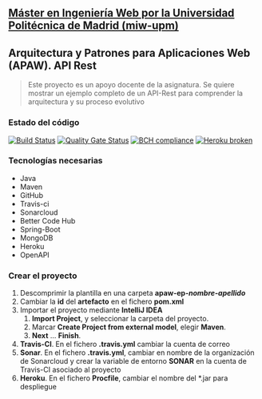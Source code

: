 ## [Máster en Ingeniería Web por la Universidad Politécnica de Madrid (miw-upm)](http://miw.etsisi.upm.es)
## Arquitectura y Patrones para Aplicaciones Web (APAW). API Rest
> Este proyecto es un apoyo docente de la asignatura. Se quiere mostrar un ejemplo completo de un API-Rest para comprender la arquitectura y su proceso evolutivo

### Estado del código
[![Build Status](https://travis-ci.org/pablo10pf/apaw-ep-pablo-perez.svg?branch=develop)](https://travis-ci.org/pablo10pf/apaw-ep-pablo-perez)
[![Quality Gate Status](https://sonarcloud.io/api/project_badges/measure?project=es.upm.miw%3Aapaw-ep-pablo-perez&metric=alert_status)](https://sonarcloud.io/dashboard?id=es.upm.miw%3Aapaw-ep-pablo-perez)
[![BCH compliance](https://bettercodehub.com/edge/badge/pablo10pf/apaw-ep-pablo-perez?branch=master)](https://bettercodehub.com/)
[![Heroku broken](https://apaw-ep-pablo-perez.herokuapp.com/system/version-badge)](https://apaw-ep-pablo-perez.herokuapp.com/swagger-ui.html)

### Tecnologías necesarias
* Java
* Maven
* GitHub
* Travis-ci
* Sonarcloud
* Better Code Hub
* Spring-Boot
* MongoDB
* Heroku
* OpenAPI

### Crear el proyecto
1. Descomprimir la plantilla en una carpeta **apaw-ep-_nombre-apellido_**
1. Cambiar la **id** del **artefacto** en el fichero **pom.xml**
1. Importar el proyecto mediante **IntelliJ IDEA**
   1. **Import Project**, y seleccionar la carpeta del proyecto.
   1. Marcar **Create Project from external model**, elegir **Maven**.
   1. **Next** … **Finish**.
1. **Travis-CI**. En el fichero **.travis.yml** cambiar la cuenta de correo
1. **Sonar**. En el fichero **.travis.yml**, cambiar en nombre de la organización de Sonarcloud 
y crear la variable de entorno **SONAR** en la cuenta de Travis-CI asociado al proyecto
1. **Heroku**. En el fichero **Procfile**, cambiar el nombre del *.jar para despliegue

